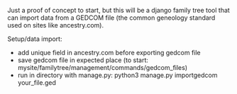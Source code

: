 
Just a proof of concept to start, but this will be a django family tree tool that can import data from a GEDCOM file (the common geneology standard used on sites like ancestry.com). 

Setup/data import: 
- add unique field in ancestry.com before exporting gedcom file
- save gedcom file in expected place (to start: mysite/familytree/management/commands/gedcom_files)
- run in directory with manage.py: python3 manage.py importgedcom your_file.ged
